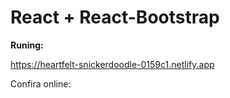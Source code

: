 # React + React-Bootstrap

**Runing:**

https://heartfelt-snickerdoodle-0159c1.netlify.app

Confira online: 

